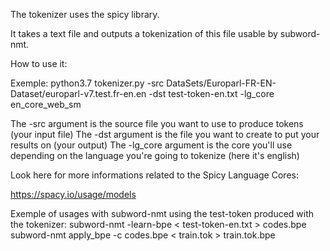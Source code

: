 The tokenizer uses the spicy library. 

It takes a text file and outputs a tokenization of this file usable by subword-nmt.

How to use it:

Exemple:
python3.7 tokenizer.py -src DataSets/Europarl-FR-EN-Dataset/europarl-v7.test.fr-en.en -dst test-token-en.txt -lg_core en_core_web_sm

The -src argument is the source file you want to use to produce tokens (your input file)
The -dst argument is the file you want to create to put your results on (your output)
The -lg_core argument is the core you'll use depending on the language you're going to tokenize (here it's english)

Look here for more informations related to the Spicy Language Cores:

https://spacy.io/usage/models

Exemple of usages with subword-nmt using the test-token produced with the tokenizer:
subword-nmt -learn-bpe < test-token-en.txt > codes.bpe
subword-nmt apply_bpe -c codes.bpe < train.tok > train.tok.bpe
